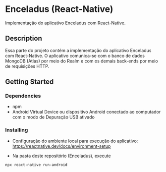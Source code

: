 # Enceladus (React-Native)

Implementação do aplicativo Enceladus com React-Native.

## Description

Essa parte do projeto contém a implementação do aplicativo Enceladus com React-Native. O aplicativo comunica-se com o banco de dados MongoDB (Atlas) por meio do Realm e com os demais back-ends por meio de requisições HTTP.

## Getting Started

### Dependencies

- npm
- Android Virtual Device ou dispositivo Android conectado ao computador com o modo de Depuração USB ativado

### Installing

- Configuração do ambiente local para execução do aplicativo: https://reactnative.dev/docs/environment-setup

- Na pasta deste repositório (Enceladus), execute

```
npx react-native run-android
```
